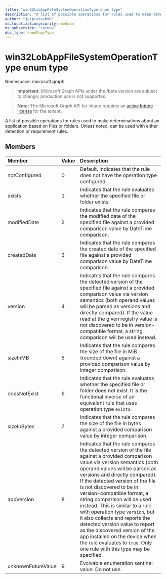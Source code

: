 ```yaml
---
title: "win32LobAppFileSystemOperationType enum type"
description: "A list of possible operations for rules used to make determinations about an application based on files or folders. Unless noted, can be used with either detection or requirement rules."
author: "jaiprakashmb"
ms.localizationpriority: medium
ms.subservice: "intune"
doc_type: enumPageType
---
```


# win32LobAppFileSystemOperationType enum type

Namespace: microsoft.graph
> **Important:** Microsoft Graph APIs under the /beta version are subject to change; production use is not supported.

> **Note:** The Microsoft Graph API for Intune requires an [active Intune license](https://go.microsoft.com/fwlink/?linkid=839381) for the tenant.


A list of possible operations for rules used to make determinations about an application based on files or folders. Unless noted, can be used with either detection or requirement rules.

## Members
|Member|Value|Description|
|:---|:---|:---|
|notConfigured|0|Default. Indicates that the rule does not have the operation type configured.|
|exists|1|Indicates that the rule evaluates whether the specified file or folder exists.|
|modifiedDate|2|Indicates that the rule compares the modified date of the specified file against a provided comparison value by DateTime comparison.|
|createdDate|3|Indicates that the rule compares the created date of the specified file against a provided comparison value by DateTime comparison.|
|version|4|Indicates that the rule compares the detected version of the specified file against a provided comparison value via version semantics (both operand values will be parsed as versions and directly compared). If the value read at the given registry value is not discovered to be in version-compatible format, a string comparison will be used instead.|
|sizeInMB|5|Indicates that the rule compares the size of the file in MiB (rounded down) against a provided comparison value by integer comparison.|
|doesNotExist|6|Indicates that the rule evaluates whether the specified file or folder does not exist. It is the functional inverse of an equivalent rule that uses operation type `exists`.|
|sizeInBytes|7|Indicates that the rule compares the size of the file in bytes against a provided comparison value by integer comparison.|
|appVersion|8|Indicates that the rule compares the detected version of the file against a provided comparison value via version semantics (both operand values will be parsed as versions and directly compared). If the detected version of the file is not discovered to be in version-compatible format, a string comparison will be used instead. This is similar to a rule with operation type `version`, but it also collects and reports the detected version value to report as the discovered version of the app installed on the device when the rule evaluates to `true`. Only one rule with this type may be specified.|
|unknownFutureValue|9|Evolvable enumeration sentinel value. Do not use.|
